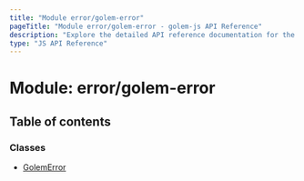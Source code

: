 ```yaml
---
title: "Module error/golem-error"
pageTitle: "Module error/golem-error - golem-js API Reference"
description: "Explore the detailed API reference documentation for the Module error/golem-error within the golem-js SDK for the Golem Network."
type: "JS API Reference"
---
```

# Module: error/golem-error

## Table of contents

### Classes

- [GolemError](../classes/error_golem_error.GolemError)
